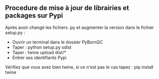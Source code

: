 ## Procedure de mise à jour de librairies et packages sur Pypi 

Après avoir changé les fichiers .py et augmenter la version dans le fichier setup.py :

* Ouvrir un terminal dans le dossier PyBsrnQC 
* Taper : python setup.py sdist 
* Taper : twine upload dist/*
* Entrer ses identifiants Pypi

Vérifiez que vous avez bien twine, si ce n'est pas le cas tapez : 
pip install twine